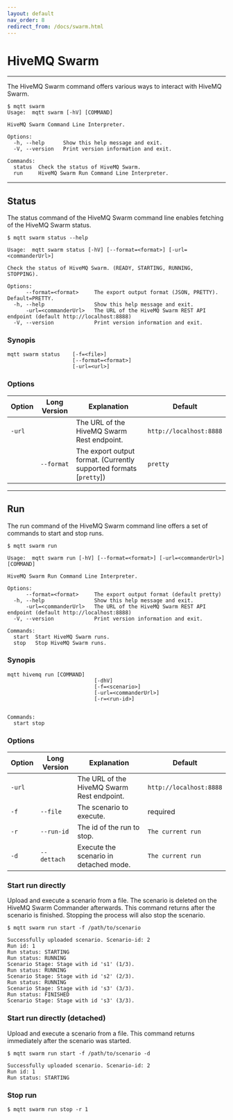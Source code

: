 ```yaml
---
layout: default
nav_order: 8
redirect_from: /docs/swarm.html
---
```


# HiveMQ Swarm
***

The HiveMQ Swarm command offers various ways to interact with HiveMQ Swarm.


```
$ mqtt swarm
Usage:  mqtt swarm [-hV] [COMMAND]

HiveMQ Swarm Command Line Interpreter.

Options:
  -h, --help      Show this help message and exit.
  -V, --version   Print version information and exit.

Commands:
  status  Check the status of HiveMQ Swarm.
  run     HiveMQ Swarm Run Command Line Interpreter.
```

***

## Status

The status command of the HiveMQ Swarm command line enables fetching of the HiveMQ Swarm status.

```
$ mqtt swarm status --help 

Usage:  mqtt swarm status [-hV] [--format=<format>] [-url=<commanderUrl>]

Check the status of HiveMQ Swarm. (READY, STARTING, RUNNING, STOPPING).

Options:
      --format=<format>     The export output format (JSON, PRETTY). Default=PRETTY.
  -h, --help                Show this help message and exit.
      -url=<commanderUrl>   The URL of the HiveMQ Swarm REST API endpoint (default http://localhost:8888)
  -V, --version             Print version information and exit.

```
### Synopis

``` 
mqtt swarm status    [-f=<file>]
                     [--format=<format>]
                     [-url=<url>] 
```

### Options

|Option   |Long Version    | Explanation                                         | Default|
|---------|----------------|-----------------------------------------------------|---------|
| ``-url``   | | The URL of the HiveMQ Swarm Rest endpoint. | ``http://localhost:8888``
|  | ``--format`` | The export output format. (Currently supported formats [``pretty``]) | ``pretty``

***

## Run

The run command of the HiveMQ Swarm command line offers a set of commands to start and stop runs.

```
$ mqtt swarm run

Usage:  mqtt swarm run [-hV] [--format=<format>] [-url=<commanderUrl>] [COMMAND]

HiveMQ Swarm Run Command Line Interpreter.

Options:
      --format=<format>     The export output format (default pretty)
  -h, --help                Show this help message and exit.
      -url=<commanderUrl>   The URL of the HiveMQ Swarm REST API endpoint (default http://localhost:8888)
  -V, --version             Print version information and exit.

Commands:
  start  Start HiveMQ Swarm runs.
  stop   Stop HiveMQ Swarm runs.

```
### Synopis

``` 
mqtt hivemq run [COMMAND]   
                            [-dhV] 
                            [-f=<scenario>] 
                            [-url=<commanderUrl>]
                            [-r=<run-id>]


Commands:
  start stop
```

### Options

|Option   |Long Version    | Explanation                                         | Default|
|---------|----------------|-----------------------------------------------------|---------|
| ``-url``   | | The URL of the HiveMQ Swarm Rest endpoint. | ``http://localhost:8888``
| ``-f``| ``--file`` | The scenario to execute. | required
| ``-r``| ``--run-id`` | The id of the run to stop. | ``The current run``
| ``-d``| ``--dettach`` | Execute the scenario in detached mode. | ``The current run``

### Start run directly

Upload and execute a scenario from a file.
The scenario is deleted on the HiveMQ Swarm Commander afterwards.
This command returns after the scenario is finished.
Stopping the process will also stop the scenario.

```
$ mqtt swarm run start -f /path/to/scenario

Successfully uploaded scenario. Scenario-id: 2
Run id: 1
Run status: STARTING
Run status: RUNNING
Scenario Stage: Stage with id 's1' (1/3).
Run status: RUNNING
Scenario Stage: Stage with id 's2' (2/3).
Run status: RUNNING
Scenario Stage: Stage with id 's3' (3/3).
Run status: FINISHED
Scenario Stage: Stage with id 's3' (3/3).
```

### Start run directly (detached)

Upload and execute a scenario from a file.
This command returns immediately after the scenario was started.

```
$ mqtt swarm run start -f /path/to/scenario -d

Successfully uploaded scenario. Scenario-id: 2
Run id: 1
Run status: STARTING
```

### Stop run

```
$ mqtt swarm run stop -r 1
```
